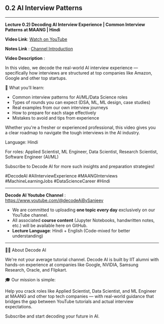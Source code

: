 ## 0.2 AI Interview Patterns

---
**Lecture 0.2) Decoding AI Interview Experience | Common Interview Patterns at MAANG | Hindi**

**Video Link**: [Watch on YouTube](https://youtu.be/i0F2EIYv1wk?si=br76KFrLLVycA3gK)

**Notes Link** : [Channel Introduction](https://github.com/Decode-AI-By-Sanjeev/Decode-AI/tree/main/Section%200%20-%20Getting%20Started/0.2%20AI%20Interview%20Patterns)


**Video Description** :

In this video, we decode the real-world AI interview experience — specifically how interviews are structured at top companies like Amazon, Google and other top startups.

🧠 What you’ll learn:
- Common interview patterns for AI/ML/Data Science roles
- Types of rounds you can expect (DSA, ML, ML design, case studies)
- Real examples from our own interview journeys
- How to prepare for each stage effectively
- Mistakes to avoid and tips from experience

Whether you're a fresher or experienced professional, this video gives you a clear roadmap to navigate the tough interviews in the AI industry.

Language: Hindi

For roles: Applied Scientist, ML Engineer, Data Scientist, Research Scientist, Software Engineer (AI/ML)

Subscribe to Decode AI for more such insights and preparation strategies!

#DecodeAI #AIInterviewExperience #MAANGInterviews #MachineLearningJobs #DataScienceCareer #Hindi

---

**Decode AI Youtube Channel** : https://www.youtube.com/@decodeAiBySanjeev
- We are committed to uploading **one topic every day** exclusively on our YouTube channel.
- All associated **course content** (Jupyter Notebooks, handwritten notes, etc.) will be available here on GitHub.
- **Lecture Language**: Hindi + English (Code-mixed for better understanding)

---
👨‍💻 About Decode AI

We're not your average tutorial channel. Decode AI is built by IIT alumni with hands-on experience at companies like Google, NVIDIA, Samsung Research, Oracle, and Flipkart.

🎓 Our mission is simple:

Help you crack roles like Applied Scientist, Data Scientist, and ML Engineer at MAANG and other top tech companies — with real-world guidance that bridges the gap between YouTube tutorials and actual interview expectations.

Subscribe and start decoding your future in AI.



